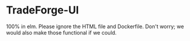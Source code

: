 # TradeForge-UI


100% in elm. Please ignore the HTML file and Dockerfile. Don't worry; we would also make those functional if we could.




